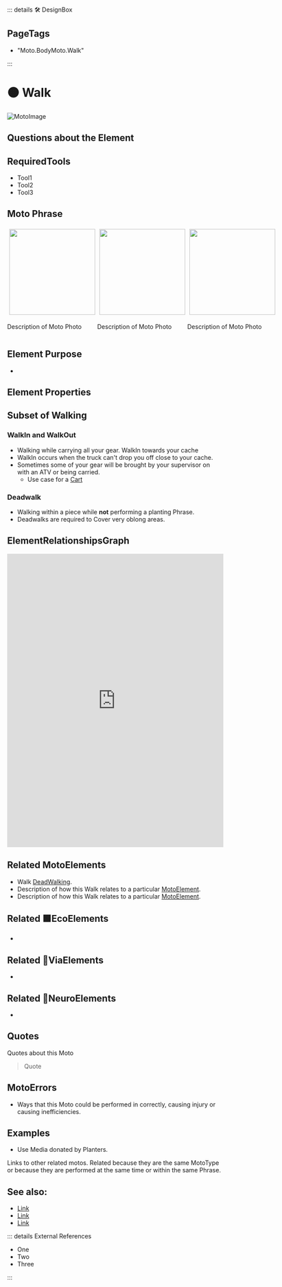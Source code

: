 ::: details 🛠 <dev>DesignBox</dev> 

<h2>PageTags</h2>

- "Moto.BodyMoto.Walk"

:::

# 🟠 <moto>Walk</moto>


![MotoImage](/Moto/MotoImage.png)

## Questions about the Element

## RequiredTools

- Tool1
- Tool2
- Tool3

## <moto>Moto Phrase</moto>

<div style="display: flex">
    <div>
        <img style="margin: 5px" height="200" width="200" src="/Moto/MotoImage.png"/>
        <p>Description of Moto Photo</p>
    </div>
    <div>
        <img style="margin: 5px" height="200" width="200" src="/Moto/MotoImage.png"/>
        <p>Description of Moto Photo</p>
    </div>
    <div>
        <img style="margin: 5px" height="200" width="200" src="/Moto/MotoImage.png"/>
        <p>Description of Moto Photo</p>
    </div>
    
    
</div>

## Element Purpose

- 

## Element Properties

## Subset of Walking

### WalkIn and WalkOut

- Walking while carrying all your gear. WalkIn towards your cache
- WalkIn occurs when the truck can't drop you off close to your cache.
- Sometimes some of your gear will be brought by your supervisor on with an ATV or being carried.
    - Use case for a [Cart](/dev/Tools#cart)

### Deadwalk

- Walking within a piece while **not** performing a planting Phrase.
- Deadwalks are required to Cover very oblong areas. 


## ElementRelationshipsGraph

<iframe 
    width="100%" 
    height="684" 
    frameborder="0"
    src="https://observablehq.com/embed/@d3/force-directed-graph/2?cells=chart"
></iframe>

## Related <moto>MotoElements</moto>
- Walk  [<moto>DeadWalking</moto>](/reference/Moto/MotoError#dead-walk).
- Description of how this Walk relates to a particular [<moto>MotoElement</moto>](/reference/Moto/MotoOverview).
- Description of how this Walk relates to a particular [<moto>MotoElement</moto>](/reference/Moto/MotoOverview).

## Related 🟩<eco>EcoElements</eco>
- 
## Related 🔺<via>ViaElements</via>
- 

## Related 💜<neuro>NeuroElements</neuro> 
-  
## Quotes

Quotes about this Moto

> Quote

## MotoErrors

- Ways that this Moto could be performed in correctly, causing injury or causing inefficiencies.

## Examples

- Use Media donated by Planters. 



Links to other related motos. Related because they are the same MotoType or because they are performed at the same time or within the same Phrase. 

## See also:

- [Link]()
- [Link]()
- [Link]()

::: details External References

- One
- Two
- Three

:::

